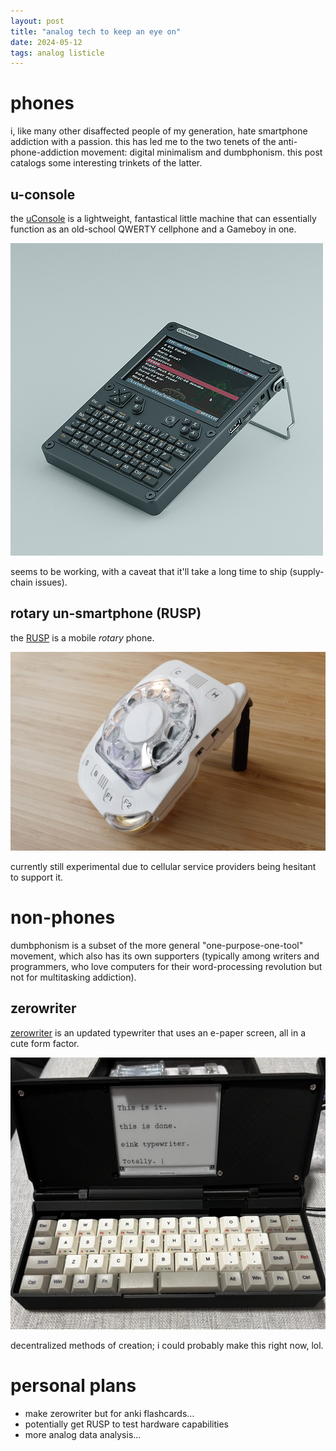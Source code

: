 ```yaml
---
layout: post
title: "analog tech to keep an eye on"
date: 2024-05-12
tags: analog listicle
---
```


# phones
i, like many other disaffected people of my generation, hate smartphone addiction with a passion. this has led me to the two tenets of the anti-phone-addiction movement: digital minimalism and dumbphonism. this post catalogs some interesting trinkets of the latter. 

## u-console
the [uConsole](https://www.clockworkpi.com/uconsole) is a lightweight, fantastical little machine that can essentially function as an old-school QWERTY cellphone and a Gameboy in one. 

![u-console](/assets/images/uconsole.png)

seems to be working, with a caveat that it'll take a long time to ship (supply-chain issues). 

## rotary un-smartphone (RUSP)
the [RUSP](https://skysedge.com/telecom/RUSP/index.html) is a mobile *rotary* phone. 

![rotary un-smartphone](/assets/images/rusp.jpeg)

currently still experimental due to cellular service providers being hesitant to support it.

# non-phones
dumbphonism is a subset of the more general "one-purpose-one-tool" movement, which also has its own supporters (typically among writers and programmers, who love computers for their word-processing revolution but not for multitasking addiction).

## zerowriter
[zerowriter](https://github.com/bitwerkstatt/zerowriter) is an updated typewriter that uses an e-paper screen, all in a cute form factor. 

![zerowriter](/assets/images/zerowriter.jpeg)

decentralized methods of creation; i could probably make this right now, lol.

# personal plans

- make zerowriter but for anki flashcards...
- potentially get RUSP to test hardware capabilities
- more analog data analysis... 
